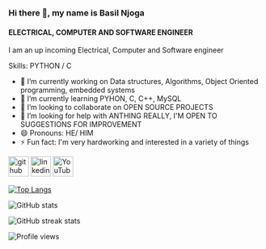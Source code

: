 ### Hi there 👋, my name is Basil Njoga
#### ELECTRICAL, COMPUTER AND SOFTWARE ENGINEER
I am an up incoming Electrical, Computer and Software engineer 

Skills: PYTHON / C 

- 🔭 I’m currently working on Data structures, Algorithms, Object Oriented programming, embedded systems
- 🌱 I’m currently learning PYHON, C, C++, MySQL
- 👯 I’m looking to collaborate on OPEN SOURCE PROJECTS 
- 🤔 I’m looking for help with ANTHING REALLY, I'M OPEN TO SUGGESTIONS FOR IMPROVEMENT 
- 😄 Pronouns: HE/ HIM 
- ⚡ Fun fact: I'm very hardworking and interested in a variety of things 


[<img src='https://cdn.jsdelivr.net/npm/simple-icons@3.0.1/icons/github.svg' alt='github' height='40'>](https://github.com/BasilNjoga)  [<img src='https://cdn.jsdelivr.net/npm/simple-icons@3.0.1/icons/linkedin.svg' alt='linkedin' height='40'>](https://www.linkedin.com/in/www.linkedin.com/in/basil-njoga-394414198/)  [<img src='https://cdn.jsdelivr.net/npm/simple-icons@3.0.1/icons/youtube.svg' alt='YouTube' height='40'>](https://www.youtube.com/channel/B6SIL)  

[![Top Langs](https://github-readme-stats.vercel.app/api/top-langs/?username=BasilNjoga)](https://github.com/anuraghazra/github-readme-stats)

![GitHub stats](https://github-readme-stats.vercel.app/api?username=BasilNjoga&show_icons=true)  

![GitHub streak stats](https://github-readme-streak-stats.herokuapp.com/?user=BasilNjoga)  

![Profile views](https://gpvc.arturio.dev/BasilNjoga)  
